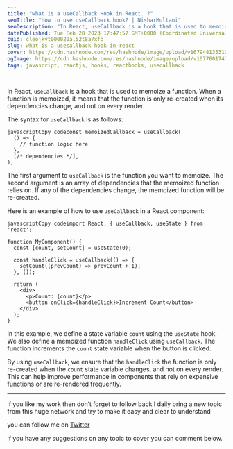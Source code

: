 ```yaml
---
title: "what is a useCallback Hook in React. ?"
seoTitle: "how to use useCallback hook? | NisharMultani"
seoDescription: "In React, useCallback is a hook that is used to memoize a function. When a function is memoized,"
datePublished: Tue Feb 28 2023 17:47:57 GMT+0000 (Coordinated Universal Time)
cuid: cleojkyt000020al52t8a7xfo
slug: what-is-a-usecallback-hook-in-react
cover: https://cdn.hashnode.com/res/hashnode/image/upload/v1679481353109/a00a5882-b4e0-4125-9ba1-65f708651a6b.jpeg
ogImage: https://cdn.hashnode.com/res/hashnode/image/upload/v1677601747235/8f9f89c4-0309-486e-ace7-97785cf98d5a.jpeg
tags: javascript, reactjs, hooks, reacthooks, usecallback

---
```


In React, `useCallback` is a hook that is used to memoize a function. When a function is memoized, it means that the function is only re-created when its dependencies change, and not on every render.

The syntax for `useCallback` is as follows:

```plaintext
javascriptCopy codeconst memoizedCallback = useCallback(
  () => {
    // function logic here
  },
  [/* dependencies */],
);
```

The first argument to `useCallback` is the function you want to memoize. The second argument is an array of dependencies that the memoized function relies on. If any of the dependencies change, the memoized function will be re-created.

Here is an example of how to use `useCallback` in a React component:

```plaintext
javascriptCopy codeimport React, { useCallback, useState } from 'react';

function MyComponent() {
  const [count, setCount] = useState(0);

  const handleClick = useCallback(() => {
    setCount((prevCount) => prevCount + 1);
  }, []);

  return (
    <div>
      <p>Count: {count}</p>
      <button onClick={handleClick}>Increment Count</button>
    </div>
  );
}
```

In this example, we define a state variable `count` using the `useState` hook. We also define a memoized function `handleClick` using `useCallback`. The function increments the `count` state variable when the button is clicked.

By using `useCallback`, we ensure that the `handleClick` the function is only re-created when the `count` state variable changes, and not on every render. This can help improve performance in components that rely on expensive functions or are re-rendered frequently.

---

if you like my work then don’t forget to follow back I daily bring a new topic from this huge network and try to make it easy and clear to understand

you can follow me on [Twitter](https://twitter.com/nishar_multani)

if you have any suggestions on any topic to cover you can comment below.